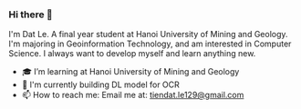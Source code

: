 ### Hi there 👋
I'm Dat Le.
A final year student at Hanoi University of Mining and Geology. I'm majoring in Geoinformation Technology, and am interested in Computer Science. I always want to develop myself and learn anything new.
- 🎓 I’m learning at Hanoi University of Mining and Geology
- 🔭 I'm currently building DL model for OCR
- 📫 How to reach me: Email me at: tiendat.le129@gmail.com 
<!-- - 🌱 My skills: Python(Flask, Numpy, Pandas, Sklearn, Tensorflow)/ C#/ Git/ Linux/ Postgresql/ GIS -->

<!-- - 👯 I’m looking to collaborate on improving my libraries -->

